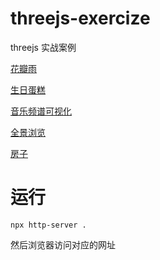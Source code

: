# threejs-exercize

threejs 实战案例


[花瓣雨](./flower-rain)

[生日蛋糕](./birthday-cake)

[音乐频谱可视化](./music-visualize)

[全景浏览](./panorama)

[房子](./house)

# 运行

```
npx http-server .
```

然后浏览器访问对应的网址

